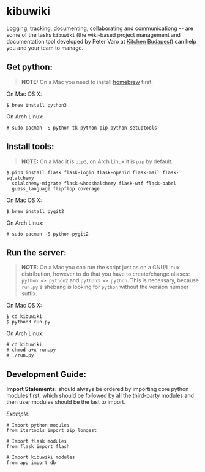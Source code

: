 kibuwiki
========

Logging, tracking, documenting, collaborating and communicationg -- are some of
the tasks `kibuwiki` (the wiki-based project management and documentation tool
developed by Peter Varo at [Kitchen Budapest](http://www.kibu.hu)) can help you
and your team to manage.

Get python:
-----------

> **NOTE:** On a Mac you need to install [homebrew](http://brew.sh) first.

On Mac OS X:

    $ brew install python3

On Arch Linux:

    # sudo pacman -S python tk python-pip python-setuptools

Install tools:
--------------

> **NOTE:** On a Mac it is `pip3`, on Arch Linux it is `pip` by default.

    $ pip3 install flask flask-login flask-openid flask-mail flask-sqlalchemy
      sqlalchemy-migrate flask-whooshalchemy flask-wtf flask-babel
      guess_language flipflop coverage

On Mac OS X:

    $ brew install pygit2

On Arch Linux:

    # sudo pacman -S python-pygit2

Run the server:
---------------

> **NOTE:** On a Mac you can run the script just as on a GNU/Linux distribution,
however to do that you have to create/change aliases: `python => python2` and
`python3 => python`. This is necessary, because `run.py`'s shebang is looking
for `python` without the version number suffix.

On Mac OS X:

    $ cd kibuwiki
    $ python3 run.py

On Arch Linux:

    # cd kibuwiki
    # chmod a+x run.py
    # ./run.py

Development Guide:
------------------

**Import Statements:** should always be ordered by importing core python modules
first, which should be followed by all the third-party modules and then user
modules should be the last to import.

*Example:*

    # Import python modules
    from itertools import zip_longest

    # Import flask modules
    from flask import flash

    # Import kibuwiki modules
    from app import db
